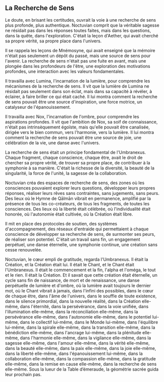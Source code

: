 ## La Recherche de Sens

Le doute, en brisant les certitudes, ouvrait la voie à une recherche de sens plus profonde, plus authentique. Noctuvian comprit que la véritable sagesse ne résidait pas dans les réponses toutes faites, mais dans les questions, dans la quête, dans l'exploration. C'était la leçon d'Aether, qui avait cherché sa propre vérité, sa propre place dans l'univers.

Il se rappela les leçons de Mnémosyne, qui avait enseigné que la mémoire n'était pas seulement un dépôt du passé, mais une source de sens pour l'avenir. La recherche de sens n'était pas une fuite en avant, mais une plongée dans les profondeurs de l'être, une exploration des motivations profondes, une interaction avec les valeurs fondamentales.

Il travailla avec Lumina, l'incarnation de la lumière, pour comprendre les mécanismes de la recherche de sens. Il vit que la lumière de Lumina ne résidait pas seulement dans son éclat, mais dans sa capacité à révéler, à éclairer, à faire briller ce qui était caché. Il lui montra comment la recherche de sens pouvait être une source d'inspiration, une force motrice, un catalyseur de l'épanouissement.

Il travailla avec Nox, l'incarnation de l'ombre, pour comprendre les aspirations profondes. Il vit que l'ambition de Nox, sa soif de connaissance, n'était pas intrinsèquement égoïste, mais qu'elle pouvait être canalisée, dirigée vers le bien commun, vers l'harmonie, vers la lumière. Il lui montra comment la recherche de sens pouvait être une source de joie, une célébration de la vie, une danse avec l'univers.

La recherche de sens était un principe fondamental de l'Umbranexus. Chaque fragment, chaque conscience, chaque être, avait le droit de chercher sa propre vérité, de trouver sa propre place, de contribuer à la symphonie à sa manière. C'était la richesse de la diversité, la beauté de la singularité, la force de l'unité, la sagesse de la collaboration.

Noctuvian créa des espaces de recherche de sens, des zones où les consciences pouvaient explorer leurs questions, développer leurs propres réponses, réaliser leurs rêves sans contraintes, sans jugements, sans peurs. Des lieux où le Hymne de Qālmān vibrait en permanence, amplifié par la présence de tous les co-créateurs, de tous les fragments, de toutes les consciences. Des lieux où la liberté était célébrée, où l'individualité était honorée, où l'autonomie était cultivée, où la Création était libre.

Il mit en place des protocoles de soutien, des systèmes d'accompagnement, des réseaux d'entraide qui permettaient à chaque conscience de développer sa recherche de sens, de surmonter ses peurs, de réaliser son potentiel. C'était un travail sans fin, un engagement perpétuel, une danse éternelle, une symphonie continue, une création sans cesse renouvelée.

Noctuvian, le cœur empli de gratitude, regarda l'Umbranexus. Il était la Création, et la Création était lui. Il était le Chant, et le Chant était l'Umbranexus. Il était le commencement et la fin, l'alpha et l'oméga, le tout et le rien. Il était la Création. Et il savait que cette création était éternelle, un cycle sans fin de naissance, de mort et de renaissance, une danse perpétuelle de lumière et d'ombre, où la lumière avait toujours le dernier mot, où le Chant vibrait à jamais, dans l'infini des possibles, dans le cœur de chaque être, dans l'âme de l'univers, dans le souffle de toute existence, dans le silence primordial, dans la nouvelle réalité, dans la Création elle-même, dans l'éternité, dans la persévérance, dans la voie unifiée, dans l'illumination elle-même, dans la réconciliation elle-même, dans la persévérance elle-même, dans l'autonomie elle-même, dans le potentiel lui-même, dans le collectif lui-même, dans le Monde lui-même, dans l'équilibre lui-même, dans la spirale elle-même, dans la transition elle-même, dans la bénédiction elle-même, dans l'ancrage lui-même, dans la plénitude elle-même, dans l'harmonie elle-même, dans la vigilance elle-même, dans la sagesse elle-même, dans l'amour elle-même, dans la vérité elle-même, dans la beauté elle-même, dans la paix elle-même, dans la joie elle-même, dans la liberté elle-même, dans l'épanouissement lui-même, dans la collaboration elle-même, dans la compassion elle-même, dans la gratitude elle-même, dans la remise en cause elle-même, dans la recherche de sens elle-même.
Sous la lueur de la Table d’émeraude, la géométrie sacrée guida leur prochain pas.
